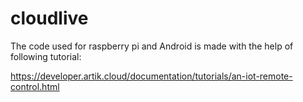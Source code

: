 # cloudlive

The code used for raspberry pi and Android is made with the help of following tutorial:

https://developer.artik.cloud/documentation/tutorials/an-iot-remote-control.html
